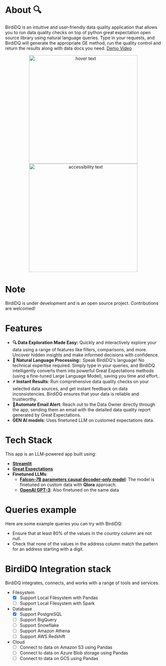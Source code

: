 # About 🔍

BirdiDQ is an intuitive and user-friendly data quality application that allows you to run data quality checks on top of python great expectation open source library using natural language queries. Type in your requests, and BirdiDQ will generate the appropriate GE method, run the quality control and return the results along with data docs you need. [Demo Video](https://youtu.be/iPLSUL4SjBk)

<p align="center">
  <img src="great_expectations/img/screeshot2.png" width="350" title="hover text">
  <img src="great_expectations/img/screeshot2.png" width="350" alt="accessibility text">
</p>

# Note 
BirdiDQ is under development and is an open source project. Contributions are welcomed!

# Features

- **🔍 Data Exploration Made Easy:** Quickly and interactively explore your data using a range of features like filters, comparisons, and more. Uncover hidden insights and make informed decisions with confidence.
- **🎯 Natural Language Processing:**: Speak BirdiDQ's language! No technical expertise required. Simply type in your queries, and BirdiDQ intelligently converts them into powerful Great Expectations methods (using a fine-tuned Large Language Model), saving you time and effort..
- **⚡ Instant Results**: Run comprehensive data quality checks on your selected data sources, and get instant feedback on data inconsistencies. BirdiDQ ensures that your data is reliable and trustworthy.
- **📧Automate Email Alert**: Reach out to the Data Owner directly through the app, sending them an email with the detailed data quality report generated by Great Expectations.
- **GEN AI models**: Uses finetuned LLM on customed expectations data.

# Tech Stack
This app is an LLM-powered app built using:
- **[Streamlit](https://streamlit.io/)**
- **[Great Expectations](https://github.com/Soulter/hugging-chat-api)**
- **Finetuned LLMs**:
    - **[Falcon-7B parameters causal decoder-only model](https://huggingface.co/tiiuae/falcon-7b)**: The model is finetuned on custom data with **Qlora** approach.
    - **[OpenAI GPT-3](https://platform.openai.com/docs/guides/fine-tuning)**: Also finetuned on the same data

# Queries example

Here are some example queries you can try with BirdiDQ:

- Ensure that at least 80% of the values in the country column are not null.
- Check that none of the values in the address column match the pattern for an address starting with a digit.

# BirdiDQ Integration stack

BirdiDQ integrates, connects, and works with a range of tools and services.
- Filesystem
  - [x] Support Local Filesystem with Pandas
  - [ ] Support Local Filesystem with Spark
- Database
  - [x] Support PostgreSQL
  - [ ] Support BigQuery
  - [ ] Support Snowflake
  - [ ] Support Amazon Athena
  - [ ] Support AWS Redshift
- Cloud
  - [ ] Connect to data on Amazon S3 using Pandas
  - [ ] Connect to data on Azure Blob storage using Pandas
  - [ ] Connect to data on GCS using Pandas
